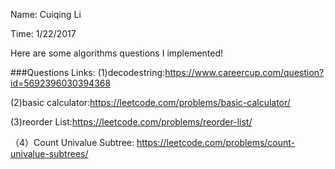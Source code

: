 Name: Cuiqing Li

Time: 1/22/2017

Here are some algorithms questions I implemented!  

###Questions Links:
(1)decodestring:https://www.careercup.com/question?id=5692396030394368

(2)basic calculator:https://leetcode.com/problems/basic-calculator/

(3)reorder List:https://leetcode.com/problems/reorder-list/

（4）Count Univalue Subtree: https://leetcode.com/problems/count-univalue-subtrees/
